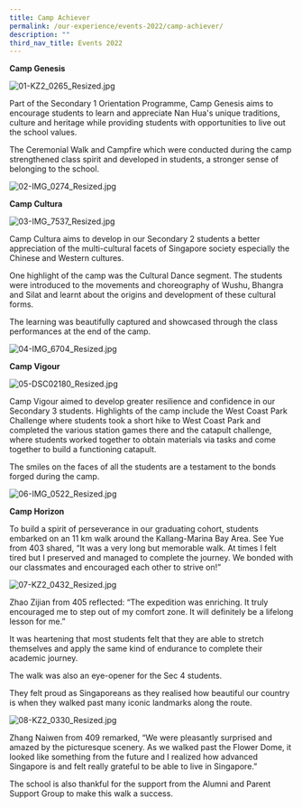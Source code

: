 ```yaml
---
title: Camp Achiever
permalink: /our-experience/events-2022/camp-achiever/
description: ""
third_nav_title: Events 2022
---
```

**Camp Genesis**

![01-KZ2_0265_Resized.jpg](/images/01KZ20265Resized.jpg)  

  

Part of the Secondary 1 Orientation Programme, Camp Genesis aims to encourage students to learn and appreciate Nan Hua's unique traditions, culture and heritage while providing students with opportunities to live out the school values. 

The Ceremonial Walk and Campfire which were conducted during the camp strengthened class spirit and developed in students, a stronger sense of belonging to the school. 

  

![02-IMG_0274_Resized.jpg](/images/02IMG0274Resized.jpg)


**Camp Cultura**  

![03-IMG_7537_Resized.jpg](/images/03IMG7537Resized.jpg)  
  

Camp Cultura aims to develop in our Secondary 2 students a better appreciation of the multi-cultural facets of Singapore society especially the Chinese and Western cultures. 

One highlight of the camp was the Cultural Dance segment. The students were introduced to the movements and choreography of Wushu, Bhangra and Silat and learnt about the origins and development of these cultural forms. 

The learning was beautifully captured and showcased through the class performances at the end of the camp.  

![04-IMG_6704_Resized.jpg](/images/04IMG6704Resized.jpg)

**Camp Vigour**  

![05-DSC02180_Resized.jpg](/images/05DSC02180Resized.jpg)

  
Camp Vigour aimed to develop greater resilience and confidence in our Secondary 3 students. Highlights of the camp include the West Coast Park Challenge where students took a short hike to West Coast Park and completed the various station games there and the catapult challenge, where students worked together to obtain materials via tasks and come together to build a functioning catapult. 

The smiles on the faces of all the students are a testament to the bonds forged during the camp.  

![06-IMG_0522_Resized.jpg](/images/06IMG0522Resized.jpg)


**Camp Horizon**

To build a spirit of perseverance in our graduating cohort, students embarked on an 11 km walk around the Kallang-Marina Bay Area. See Yue from 403 shared, “It was a very long but memorable walk. At times I felt tired but I preserved and managed to complete the journey. We bonded with our classmates and encouraged each other to strive on!” 

![07-KZ2_0432_Resized.jpg](images/07KZ20432Resized.jpg)  

  
Zhao Zijian from 405 reflected: “The expedition was enriching. It truly encouraged me to step out of my comfort zone. It will definitely be a lifelong lesson for me.”

It was heartening that most students felt that they are able to stretch themselves and apply the same kind of endurance to complete their academic journey. 

The walk was also an eye-opener for the Sec 4 students. 

They felt proud as Singaporeans as they realised how beautiful our country is when they walked past many iconic landmarks along the route. 

  

![08-KZ2_0330_Resized.jpg](/images/08KZ20330Resized.jpg)  

  

Zhang Naiwen from 409 remarked, “We were pleasantly surprised and amazed by the picturesque scenery. As we walked past the Flower Dome, it looked like something from the future and I realized how advanced Singapore is and felt really grateful to be able to live in Singapore.” 

  

The school is also thankful for the support from the Alumni and Parent Support Group to make this walk a success.